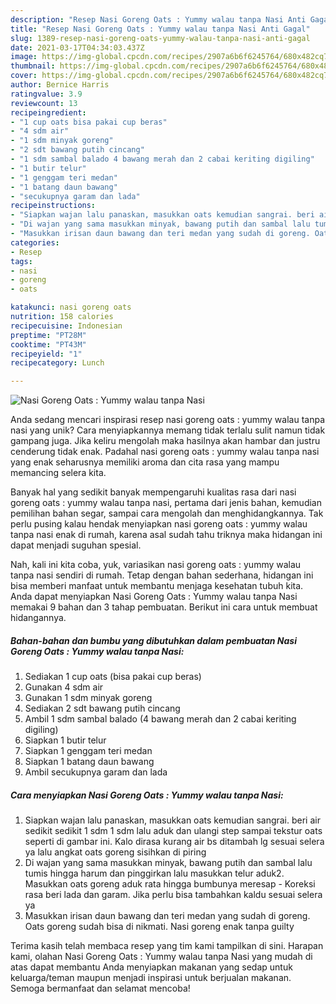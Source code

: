 ```yaml
---
description: "Resep Nasi Goreng Oats : Yummy walau tanpa Nasi Anti Gagal"
title: "Resep Nasi Goreng Oats : Yummy walau tanpa Nasi Anti Gagal"
slug: 1389-resep-nasi-goreng-oats-yummy-walau-tanpa-nasi-anti-gagal
date: 2021-03-17T04:34:03.437Z
image: https://img-global.cpcdn.com/recipes/2907a6b6f6245764/680x482cq70/nasi-goreng-oats-yummy-walau-tanpa-nasi-foto-resep-utama.jpg
thumbnail: https://img-global.cpcdn.com/recipes/2907a6b6f6245764/680x482cq70/nasi-goreng-oats-yummy-walau-tanpa-nasi-foto-resep-utama.jpg
cover: https://img-global.cpcdn.com/recipes/2907a6b6f6245764/680x482cq70/nasi-goreng-oats-yummy-walau-tanpa-nasi-foto-resep-utama.jpg
author: Bernice Harris
ratingvalue: 3.9
reviewcount: 13
recipeingredient:
- "1 cup oats bisa pakai cup beras"
- "4 sdm air"
- "1 sdm minyak goreng"
- "2 sdt bawang putih cincang"
- "1 sdm sambal balado 4 bawang merah dan 2 cabai keriting digiling"
- "1 butir telur"
- "1 genggam teri medan"
- "1 batang daun bawang"
- "secukupnya garam dan lada"
recipeinstructions:
- "Siapkan wajan lalu panaskan, masukkan oats kemudian sangrai. beri air sedikit sedikit 1 sdm 1 sdm lalu aduk dan ulangi step sampai tekstur oats seperti di gambar ini. Kalo dirasa kurang air bs ditambah lg sesuai selera ya lalu angkat oats goreng sisihkan di piring"
- "Di wajan yang sama masukkan minyak, bawang putih dan sambal lalu tumis hingga harum dan pinggirkan lalu masukkan telur aduk2. Masukkan oats goreng aduk rata hingga bumbunya meresap Koreksi rasa beri lada dan garam. Jika perlu bisa tambahkan kaldu sesuai selera ya"
- "Masukkan irisan daun bawang dan teri medan yang sudah di goreng. Oats goreng sudah bisa di nikmati. Nasi goreng enak tanpa guilty"
categories:
- Resep
tags:
- nasi
- goreng
- oats

katakunci: nasi goreng oats 
nutrition: 158 calories
recipecuisine: Indonesian
preptime: "PT28M"
cooktime: "PT43M"
recipeyield: "1"
recipecategory: Lunch

---
```



![Nasi Goreng Oats : Yummy walau tanpa Nasi](https://img-global.cpcdn.com/recipes/2907a6b6f6245764/680x482cq70/nasi-goreng-oats-yummy-walau-tanpa-nasi-foto-resep-utama.jpg)

Anda sedang mencari inspirasi resep nasi goreng oats : yummy walau tanpa nasi yang unik? Cara menyiapkannya memang tidak terlalu sulit namun tidak gampang juga. Jika keliru mengolah maka hasilnya akan hambar dan justru cenderung tidak enak. Padahal nasi goreng oats : yummy walau tanpa nasi yang enak seharusnya memiliki aroma dan cita rasa yang mampu memancing selera kita.

Banyak hal yang sedikit banyak mempengaruhi kualitas rasa dari nasi goreng oats : yummy walau tanpa nasi, pertama dari jenis bahan, kemudian pemilihan bahan segar, sampai cara mengolah dan menghidangkannya. Tak perlu pusing kalau hendak menyiapkan nasi goreng oats : yummy walau tanpa nasi enak di rumah, karena asal sudah tahu triknya maka hidangan ini dapat menjadi suguhan spesial.




Nah, kali ini kita coba, yuk, variasikan nasi goreng oats : yummy walau tanpa nasi sendiri di rumah. Tetap dengan bahan sederhana, hidangan ini bisa memberi manfaat untuk membantu menjaga kesehatan tubuh kita. Anda dapat menyiapkan Nasi Goreng Oats : Yummy walau tanpa Nasi memakai 9 bahan dan 3 tahap pembuatan. Berikut ini cara untuk membuat hidangannya.

<!--inarticleads1-->

##### Bahan-bahan dan bumbu yang dibutuhkan dalam pembuatan Nasi Goreng Oats : Yummy walau tanpa Nasi:

1. Sediakan 1 cup oats (bisa pakai cup beras)
1. Gunakan 4 sdm air
1. Gunakan 1 sdm minyak goreng
1. Sediakan 2 sdt bawang putih cincang
1. Ambil 1 sdm sambal balado (4 bawang merah dan 2 cabai keriting digiling)
1. Siapkan 1 butir telur
1. Siapkan 1 genggam teri medan
1. Siapkan 1 batang daun bawang
1. Ambil secukupnya garam dan lada




<!--inarticleads2-->

##### Cara menyiapkan Nasi Goreng Oats : Yummy walau tanpa Nasi:

1. Siapkan wajan lalu panaskan, masukkan oats kemudian sangrai. beri air sedikit sedikit 1 sdm 1 sdm lalu aduk dan ulangi step sampai tekstur oats seperti di gambar ini. Kalo dirasa kurang air bs ditambah lg sesuai selera ya lalu angkat oats goreng sisihkan di piring
1. Di wajan yang sama masukkan minyak, bawang putih dan sambal lalu tumis hingga harum dan pinggirkan lalu masukkan telur aduk2. Masukkan oats goreng aduk rata hingga bumbunya meresap - Koreksi rasa beri lada dan garam. Jika perlu bisa tambahkan kaldu sesuai selera ya
1. Masukkan irisan daun bawang dan teri medan yang sudah di goreng. Oats goreng sudah bisa di nikmati. Nasi goreng enak tanpa guilty




Terima kasih telah membaca resep yang tim kami tampilkan di sini. Harapan kami, olahan Nasi Goreng Oats : Yummy walau tanpa Nasi yang mudah di atas dapat membantu Anda menyiapkan makanan yang sedap untuk keluarga/teman maupun menjadi inspirasi untuk berjualan makanan. Semoga bermanfaat dan selamat mencoba!
